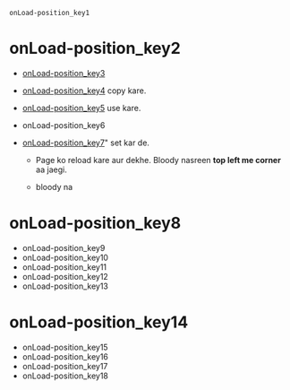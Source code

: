 ```ngMeta
onLoad-position_key1
```
# onLoad-position_key2
- [onLoad-position_key3](http://codepen.io/navgurukul/full/PWbvPb/)

- [onLoad-position_key4](http://navgurukul.org/bloodynasreen/front.png) copy kare.

- [onLoad-position_key5](http://navgurukul.org/bloodynasreen/explosion.jpg) use kare.

- onLoad-position_key6
- [onLoad-position_key7](http://navgurukul.org/bloodynasreen/front.png)"  set kar de.

  - Page ko reload kare aur dekhe. Bloody nasreen **top left me corner** aa jaegi. 

  - bloody na
# onLoad-position_key8
- onLoad-position_key9
- onLoad-position_key10
- onLoad-position_key11
- onLoad-position_key12
- onLoad-position_key13
# onLoad-position_key14
- onLoad-position_key15
- onLoad-position_key16
- onLoad-position_key17
- onLoad-position_key18
